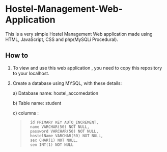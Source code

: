 # Hostel-Management-Web-Application
This is a very simple Hostel Management Web application made using HTML, JavaScript, CSS and php(MySQLi Procedural).

## How to 
1. To view and use this web application , you need to copy this repository to your localhost.
2. Create a database using MYSQL, with these details:

      a) Database name: hostel_accomedation
      
      b) Table name: student
      
      c) columns : 
    >       id PRIMARY KEY AUTO_INCREMENT,
    >       name VARCHAR(50) NOT NULL,
    >       password VARCHAR(50) NOT NULL,
    >       hostelName VARCHAR(50) NOT NULL,
     >       sex CHAR(1) NOT NULL,
     >       sem INT(1) NOT NULL
       

